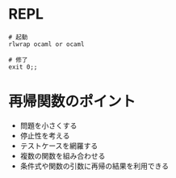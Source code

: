 # REPL

```
# 起動
rlwrap ocaml or ocaml

# 修了
exit 0;;
```

# 再帰関数のポイント

- 問題を小さくする
- 停止性を考える
- テストケースを網羅する
- 複数の関数を組み合わせる
- 条件式や関数の引数に再帰の結果を利用できる
